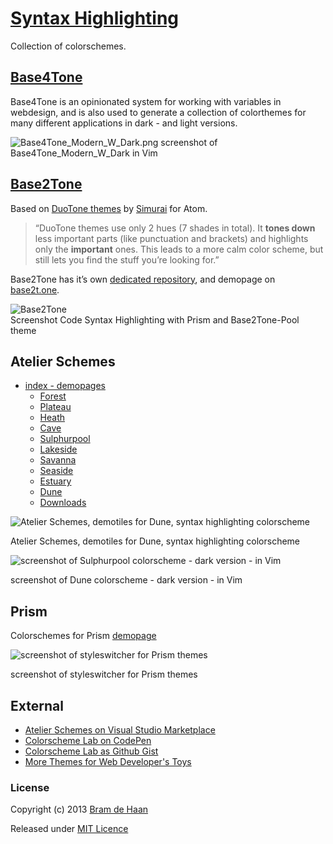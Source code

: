 # [Syntax Highlighting](https://atelierbram.github.io/syntax-highlighting/)

Collection of colorschemes.

## [Base4Tone](https://atelierbram.github.io/syntax-highlighting/base4tone)
Base4Tone is an opinionated system for working with variables in webdesign, and is also used to generate a collection of colorthemes for many different applications in dark - and light versions.

![Base4Tone_Modern_W_Dark.png](https://atelierbram.github.io/Base4Tone-vim/img/Base4Tone_Modern_W_Dark.png)
screenshot of Base4Tone_Modern_W_Dark in Vim

## [Base2Tone](https://atelierbram.github.io/syntax-highlighting/base2tone)
Based on [DuoTone themes](http://simurai.com/projects/2016/01/01/duotone-themes) by [Simurai](http://simurai.com/) for Atom.

> “DuoTone themes use only 2 hues (7 shades in total). It **tones down** less important parts (like punctuation and brackets) and highlights only the **important** ones. This leads to a more calm color scheme, but still lets you find the stuff you’re looking for.”

Base2Tone has it’s own [dedicated repository](https://github.com/atelierbram/Base2Tone), and demopage on [base2t.one](https://base2t.one).

![Base2Tone](https://atelierbram.github.io/Base2Tone/assets/img/png/screenshot-prism_696x461.png "Screenshot Code Highlighting of Base2Tone Pool theme for Prism")
<br/>
Screenshot Code Syntax Highlighting with Prism and Base2Tone-Pool theme

## Atelier Schemes
* [index - demopages](https://atelierbram.github.io/syntax-highlighting/atelier-schemes/)
    * [Forest](https://atelierbram.github.io/syntax-highlighting/atelier-schemes/forest)
    * [Plateau](https://atelierbram.github.io/syntax-highlighting/atelier-schemes/plateau)
    * [Heath](https://atelierbram.github.io/syntax-highlighting/atelier-schemes/heath)
    * [Cave](https://atelierbram.github.io/syntax-highlighting/atelier-schemes/cave)
    * [Sulphurpool](https://atelierbram.github.io/syntax-highlighting/atelier-schemes/sulphurpool)
    * [Lakeside](https://atelierbram.github.io/syntax-highlighting/atelier-schemes/lakeside)
    * [Savanna](https://atelierbram.github.io/syntax-highlighting/atelier-schemes/savanna)
    * [Seaside](https://atelierbram.github.io/syntax-highlighting/atelier-schemes/seaside)
    * [Estuary](https://atelierbram.github.io/syntax-highlighting/atelier-schemes/estuary)
    * [Dune](https://atelierbram.github.io/syntax-highlighting/atelier-schemes/dune)
    * [Downloads](https://github.com/atelierbram/syntax-highlighting/tree/master/atelier-schemes/output)

![Atelier Schemes, demotiles for Dune, syntax highlighting colorscheme](https://atelierbram.github.io/syntax-highlighting/assets/img/svg/atelierschemes-demotiles-dune_1200x300.svg)

Atelier Schemes, demotiles for Dune, syntax highlighting colorscheme

![screenshot of Sulphurpool colorscheme - dark version - in Vim](https://atelierbram.github.io/syntax-highlighting/assets/img/sulphurpool-dark_vim_640x425.png)

screenshot of Dune colorscheme - dark version - in Vim

## Prism

Colorschemes for Prism [demopage](https://atelierbram.github.io/syntax-highlighting/prism)

![screenshot of styleswitcher for Prism themes](https://lh6.googleusercontent.com/-27KX3QAEzAc/Ug9O3QH1t2I/AAAAAAAAAlw/tdEU6foUIXM/s800/prism-styleswitcher_screenshot_546x364.png)

screenshot of styleswitcher for Prism themes

## External
* [Atelier Schemes on Visual Studio Marketplace](https://marketplace.visualstudio.com/items?itemName=Atelierbram.atelier-vscode-themes#overview)
* [Colorscheme Lab on CodePen](http://codepen.io/atelierbram/pen/JnbIt)
* [Colorscheme Lab as Github Gist](https://gist.github.com/atelierbram/6283373)
* [More Themes for Web Developer's Toys](http://devthemez.com)

### License

Copyright (c) 2013 [Bram de Haan](https://atelierbramdehaan.nl/)

Released under [MIT Licence](https://atelierbram.mit-license.org)


